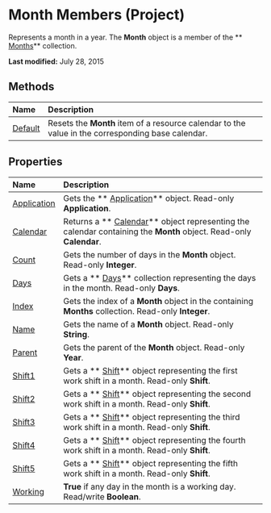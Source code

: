 
# Month Members (Project)
Represents a month in a year. The  **Month** object is a member of the ** [Months](5db0ed37-cc23-7bc8-ebe5-fdaf6275b5db.md)** collection.

 **Last modified:** July 28, 2015


## Methods



|**Name**|**Description**|
|:-----|:-----|
| [Default](6727ef9b-aa8d-99f8-6755-ff52ccfac002.md)|Resets the  **Month** item of a resource calendar to the value in the corresponding base calendar.|

## Properties



|**Name**|**Description**|
|:-----|:-----|
| [Application](a0e14ac0-8063-7ef7-8237-28d02fa7a627.md)|Gets the  ** [Application](8eb91712-7784-a102-38c0-19bb056c27e9.md)** object. Read-only **Application**.|
| [Calendar](115a6135-40de-149e-b52c-63dba348624a.md)| Returns a ** [Calendar](2d3b0f05-4762-0058-15d4-47e1d2b9d9a9.md)** object representing the calendar containing the **Month** object. Read-only **Calendar**.|
| [Count](cf17523e-9b43-ee38-3c45-15936e8d0559.md)|Gets the number of days in the  **Month** object. Read-only **Integer**.|
| [Days](86572272-1a5f-2c86-2111-e41f39f4c1e6.md)|Gets a  ** [Days](411fe04f-b68d-08c2-8b6c-f2c1e9927a34.md)** collection representing the days in the month. Read-only **Days**.|
| [Index](630e35b0-1940-9290-6587-9f30669c4846.md)|Gets the index of a  **Month** object in the containing **Months** collection. Read-only **Integer**.|
| [Name](843b6f08-cd62-14c6-281c-d0ff52ab5ce1.md)|Gets the name of a  **Month** object. Read-only **String**.|
| [Parent](faac3164-4a07-0dfe-75e7-ad2006d350e8.md)|Gets the parent of the  **Month** object. Read-only **Year**.|
| [Shift1](7f5678f8-e252-4a0c-8623-d44920ce9fec.md)|Gets a  ** [Shift](bf224646-d1c6-bc4a-1cce-a08b2f4e417d.md)** object representing the first work shift in a month. Read-only **Shift**.|
| [Shift2](1499be01-4942-04b2-ff37-bbc0d49f9f68.md)|Gets a  ** [Shift](bf224646-d1c6-bc4a-1cce-a08b2f4e417d.md)** object representing the second work shift in a month. Read-only **Shift**.|
| [Shift3](a7329e45-c9e0-0e70-0ead-3a3f914ed352.md)|Gets a  ** [Shift](bf224646-d1c6-bc4a-1cce-a08b2f4e417d.md)** object representing the third work shift in a month. Read-only **Shift**.|
| [Shift4](0491c6e9-c02e-59fd-a6d6-e9d2ce88b8c4.md)|Gets a  ** [Shift](bf224646-d1c6-bc4a-1cce-a08b2f4e417d.md)** object representing the fourth work shift in a month. Read-only **Shift**.|
| [Shift5](662b3249-a68a-7fe0-4d45-71e5fa4c9ec1.md)|Gets a  ** [Shift](bf224646-d1c6-bc4a-1cce-a08b2f4e417d.md)** object representing the fifth work shift in a month. Read-only **Shift**.|
| [Working](6fa33218-2cf0-dbe4-af31-514c7c83a047.md)| **True** if any day in the month is a working day. Read/write **Boolean**.|
